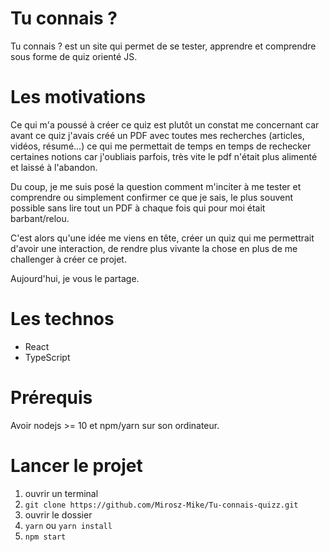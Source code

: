 # Tu connais ?

Tu connais ? est un site qui permet de se tester, apprendre et comprendre sous forme de quiz orienté JS.

# Les motivations

Ce qui m'a poussé à créer ce quiz est plutôt un constat me concernant car avant ce quiz j'avais créé un PDF avec toutes mes recherches (articles, vidéos, résumé...) ce qui me permettait de temps en temps de rechecker certaines notions car j'oubliais parfois, très vite le pdf n'était plus alimenté et laissé à l'abandon.

Du coup, je me suis posé la question comment m'inciter à me tester et comprendre ou simplement confirmer ce que je sais, le plus souvent possible sans lire tout un PDF à chaque fois qui pour moi était barbant/relou.

C'est alors qu'une idée me viens en tête, créer un quiz qui me permettrait d'avoir une interaction, de rendre plus vivante la chose en plus de me challenger à créer ce projet.

Aujourd'hui, je vous le partage.

# Les technos

- React
- TypeScript

# Prérequis

Avoir nodejs >= 10 et npm/yarn sur son ordinateur.

# Lancer le projet

1. ouvrir un terminal
2. `git clone https://github.com/Mirosz-Mike/Tu-connais-quizz.git`
3. ouvrir le dossier
4. `yarn` ou `yarn install`
5. `npm start`
